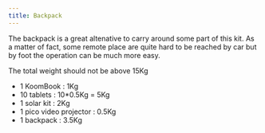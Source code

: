 ```yaml
---
title: Backpack
---
```


The backpack is a great altenative to carry around some part of this kit. As a matter of fact, some remote place are quite hard to be reached by car but by foot the operation can be much more easy. 

The total weight should not be above 15Kg

* 1 KoomBook : 1Kg
* 10 tablets : 10*0.5Kg = 5Kg
* 1 solar kit : 2Kg
* 1 pico video projector : 0.5Kg
* 1 backpack : 3.5Kg